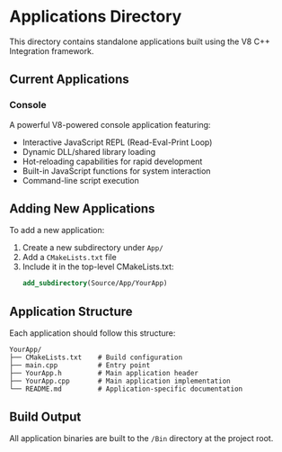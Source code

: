 # Applications Directory

This directory contains standalone applications built using the V8 C++ Integration framework.

## Current Applications

### Console
A powerful V8-powered console application featuring:
- Interactive JavaScript REPL (Read-Eval-Print Loop)
- Dynamic DLL/shared library loading
- Hot-reloading capabilities for rapid development
- Built-in JavaScript functions for system interaction
- Command-line script execution

## Adding New Applications

To add a new application:

1. Create a new subdirectory under `App/`
2. Add a `CMakeLists.txt` file
3. Include it in the top-level CMakeLists.txt:
   ```cmake
   add_subdirectory(Source/App/YourApp)
   ```

## Application Structure

Each application should follow this structure:
```
YourApp/
├── CMakeLists.txt    # Build configuration
├── main.cpp          # Entry point
├── YourApp.h         # Main application header
├── YourApp.cpp       # Main application implementation
└── README.md         # Application-specific documentation
```

## Build Output

All application binaries are built to the `/Bin` directory at the project root.